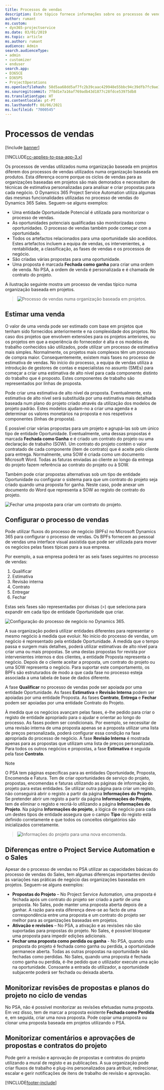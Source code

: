 ```yaml
---
title: Processos de vendas
description: Este tópico fornece informações sobre os processos de vendas básicos.
author: rumant
ms.custom:
- dyn365-projectservice
ms.date: 03/01/2019
ms.topic: article
ms.author: rumant
audience: Admin
search.audienceType:
- admin
- customizer
- enduser
search.app:
- D365CE
- D365PS
- ProjectOperations
ms.openlocfilehash: 58d5aa68dd5af7fc2b39caac429948e55bbc94c39dfb7fc9ae15a37cc3c92ce6
ms.sourcegitcommit: 7f8d1e7a16af769adb43d1877c28fdce53975db8
ms.translationtype: HT
ms.contentlocale: pt-PT
ms.lasthandoff: 08/06/2021
ms.locfileid: "7000545"
---
```

# <a name="sales-processes"></a>Processos de vendas

[!include [banner](../includes/psa-now-project-operations.md)]

[!INCLUDE[cc-applies-to-psa-app-3.x](../includes/cc-applies-to-psa-app-3x.md)]

Os processos de vendas utilizados numa organização baseada em projetos diferem dos processos de vendas utilizados numa organização baseada em produtos. Esta diferença ocorre porque os ciclos de vendas para as organizações baseadas em projetos são mais demorados e necessitam de técnicas de estimativa personalizadas para analisar e criar propostas para cada negócio. O Dynamics 365 Project Service Automation utiliza algumas das mesmas funcionalidades utilizadas no processo de vendas do Dynamics 365 Sales. Seguem-se alguns exemplos:

- Uma entidade Oportunidade Potencial é utilizada para monitorizar o processo de vendas.
- As oportunidades potenciais qualificadas são monitorizadas como oportunidades. O processo de vendas também pode começar com a oportunidade.
- Todos os artefactos relacionados para uma oportunidade são acedidos. Estes artefactos incluem a equipa de vendas, os intervenientes, a rentabilidade, a classificação, as fases de vendas e os processos de negócio.
- São criadas várias propostas para uma oportunidade.
- Uma proposta é marcada **Fechada como ganha** para criar uma ordem de venda. No PSA, a ordem de venda é personalizada e é chamada de contrato do projeto.

A ilustração seguinte mostra um processo de vendas típico numa organização baseada em projetos.

> ![Processo de vendas numa organização baseada em projetos.](media/basic-guide-1.png)

## <a name="estimating-a-sale"></a>Estimar uma venda
O valor de uma venda pode ser estimado com base em projetos que tenham sido fornecidos anteriormente e na complexidade dos projetos. No caso dos projetos que envolvem extensões para os projetos anteriores, ou os projetos em que a experiência do fornecedor é alta e os modelos de trabalho conhecidos são utilizados, pode utilizar um processo de estimativa mais simples. Normalmente, os projetos mais complexos têm um processo de compra maior. Consequentemente, existem mais fases no processo de estimativa de vendas. No início do processo, a equipa de vendas utiliza a introdução de gestores de contas e especialistas no assunto (SMEs) para começar a criar uma estimativa de alto nível para cada componente distinto do trabalho que é proposto. Estes componentes de trabalho são representados por linhas de proposta. 

Pode criar uma estimativa de alto nível da proposta. Eventualmente, esta estimativa de alto nível será substituída por uma estimativa mais detalhada baseada num plano do projeto criado através da utilização dos modelos de projeto padrão. Estes modelos ajudam-no a criar uma agenda e a determinar os valores monetários na proposta e nos respetivos componentes (linhas de proposta). 

É possível criar várias propostas para um projeto e agrupá-las sob um único tipo de entidade Oportunidade. Eventualmente, uma dessas propostas é marcada **Fechada como Ganha** e é criado um contrato do projeto ou uma declaração de trabalho (SOW). Um contrato do projeto contém o valor contratado de cada componente (item de contrato) que é aceite pelo cliente para entrega. Normalmente, uma SOW é criada como um documento Microsoft Word. Todas as faturas enviadas ao cliente ao longo da entrega do projeto fazem referência ao contrato do projeto ou à SOW.

Também pode criar propostas alternativas sob um tipo de entidade Oportunidade ou configurar o sistema para que um contrato do projeto seja criado quando uma proposta for ganha. Neste caso, pode anexar um documento do Word que representa a SOW ao registo de contrato do projeto.

![Fechar uma proposta para criar um contrato do projeto.](media/basic-guide-2.png)

## <a name="configuring-the-sales-process"></a>Configurar o processo de vendas
Pode utilizar fluxos do processo de negócio (BPFs) no Microsoft Dynamics 365 para configurar o processo de vendas. Os BPFs fornecem ao pessoal de vendas uma interface visual assistida que pode ser utilizada para mover os negócios pelas fases típicas para a sua empresa.

Por exemplo, a sua empresa poderá ter as seis fases seguintes no processo de vendas:

1. Qualificar
2. Estimativa
3. Revisão interna
4. Contrato
5. Entregar
6. Fechar

Estas seis fases são representadas por divisas (\>) que seleciona para expandir em cada tipo de entidade Oportunidade que criar.

![Configuração do processo de negócio no Dynamics 365.](media/basic-guide-3.png)
 
A sua organização poderá utilizar entidades diferentes para representar o mesmo negócio à medida que evoluir. No início do processo de vendas, um negócio é representado pela entidade Oportunidade. À medida que o tempo passa e surgem mais detalhes, poderá utilizar estimativas de alto nível para criar uma ou mais propostas. Se uma destas propostas for revista por intervenientes internos e dos clientes, a entidade Proposta representa o negócio. Depois de o cliente aceitar a proposta, um contrato do projeto ou uma SOW representa o negócio. Para suportar este comportamento, os BPFs são estruturados de modo a que cada fase no processo esteja associada a uma tabela de base de dados diferente.

A fase **Qualificar** no processo de vendas pode ser apoiada por uma entidade Oportunidade. As fases **Estimativa** e **Revisão Interna** podem ser apoiadas por uma entidade Proposta. As fases **Contrato**, **Entrega** e **Fechar** podem ser apoiadas por uma entidade Contrato do Projeto.

À medida que os negócios avançam pelas fases, é-lhe pedido para criar o registo de entidade apropriado para o ajudar e orientar ao longo do processo. As fases podem ser condicionais. Por exemplo, se necessitar de uma revisão interna de uma proposta apenas se a proposta utilizar uma lista de preços personalizada, poderá configurar essa condição na fase apropriada do processo de negócio. A fase **Revisão Interna** é mostrada apenas para as propostas que utilizam uma lista de preços personalizada. Para todos os outros negócios e propostas, a fase **Estimativa** é seguida pela fase **Contrato**.

> [!NOTE]
> O PSA tem páginas específicas para as entidades Oportunidade, Proposta, Encomenda e Fatura. Tem de criar oportunidades de serviço do projeto, propostas, encomendas e faturas utilizando as páginas de informação do projeto para estas entidades. Se utilizar outra página para criar um registo, não conseguirá abrir o registo a partir da página **Informações do Projeto**. Se pretender abrir um registo a partir da página **Informações do Projeto**, tem de eliminar o registo e recriá-lo utilizando a página **Informações do Projeto**. Na página **Informações do projeto**, a lógica de negócio para cada um destes tipos de entidade assegura que o campo **Tipo** do registo está definido corretamente e que todos os conceitos obrigatórios são inicializados corretamente.

> ![Informações do projeto para uma nova encomenda.](media/basic-guide-4.png)
 
## <a name="differences-between-project-service-automation-and-sales"></a>Diferenças entre o Project Service Automation e o Sales
Apesar de o processo de vendas no PSA utilizar as capacidades básicas do processo de vendas do Sales, tem algumas diferenças importantes devido às variações nas práticas de negócio das organizações baseadas em projetos. Seguem-se alguns exemplos:

- **Propostas do Projeto** – No Project Service Automation, uma proposta é fechada após um contrato do projeto ser criado a partir de uma proposta. No Sales, pode manter uma proposta aberta depois de a ganhar. A razão para esta diferença deve-se ao facto de uma correspondência entre uma proposta e um contrato do projeto ser melhor para as organizações baseadas em projetos. 
- **Ativação e revisões** – No PSA, a ativação e as revisões não são suportadas para propostas do projeto. No Sales, é possível bloquear uma proposta para impedir edições adicionais.
- **Fechar uma proposta como perdida ou ganha** - No PSA, quando uma proposta do projeto é fechada como ganha ou perdida, a oportunidade permanece aberta. Todas as outras propostas na oportunidade são fechadas como perdidas. No Sales, quando uma proposta é fechada como ganha ou perdida, é-lhe pedido que o utilizador execute uma ação na oportunidade. Consoante a entrada do utilizador, a oportunidade subjacente poderá ser fechada ou deixada aberta.

## <a name="tracking-revisions-to-quotes-and-project-plans-in-the-sales-cycle"></a>Monitorizar revisões de propostas e planos do projeto no ciclo de vendas
No PSA, não é possível monitorizar as revisões efetuadas numa proposta. Em vez disso, tem de marcar a proposta existente **Fechada como Perdida** e, em seguida, criar uma nova proposta. Pode copiar uma proposta ou clonar uma proposta baseada em projetos utilizando o PSA.

## <a name="tracking-comments-and-approvals-of-quotes-and-project-contracts"></a>Monitorizar comentários e aprovações de propostas e contratos do projeto
Pode gerir a revisão e aprovação de propostas e contratos do projeto utilizando a mural de registo e as publicações. A sua organização pode criar fluxos de trabalho e plug-ins personalizados para atribuir, redirecionar, escalar e gerir notificações de itens de trabalho de revisão e aprovação.


[!INCLUDE[footer-include](../includes/footer-banner.md)]